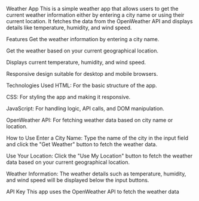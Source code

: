 Weather App
This is a simple weather app that allows users to get the current weather information either by entering a city name or using their current location. It fetches the data from the OpenWeather API and displays details like temperature, humidity, and wind speed.

Features
Get the weather information by entering a city name.

Get the weather based on your current geographical location.

Displays current temperature, humidity, and wind speed.

Responsive design suitable for desktop and mobile browsers.

Technologies Used
HTML: For the basic structure of the app.

CSS: For styling the app and making it responsive.

JavaScript: For handling logic, API calls, and DOM manipulation.

OpenWeather API: For fetching weather data based on city name or location.

How to Use
Enter a City Name: Type the name of the city in the input field and click the "Get Weather" button to fetch the weather data.

Use Your Location: Click the "Use My Location" button to fetch the weather data based on your current geographical location.

Weather Information: The weather details such as temperature, humidity, and wind speed will be displayed below the input buttons.

API Key
This app uses the OpenWeather API to fetch the weather data
